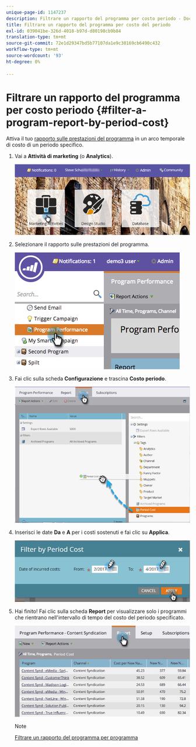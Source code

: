 ```yaml
---
unique-page-id: 1147237
description: Filtrare un rapporto del programma per costo periodo - Documenti Marketo - Documentazione del prodotto
title: Filtrare un rapporto del programma per costo del periodo
exl-id: 039041be-326d-4018-b97d-d80198cb9b84
translation-type: tm+mt
source-git-commit: 72e1d29347bd5b77107da1e9c30169cb6490c432
workflow-type: tm+mt
source-wordcount: '93'
ht-degree: 0%

---
```


# Filtrare un rapporto del programma per costo periodo {#filter-a-program-report-by-period-cost}

Attiva il tuo [rapporto sulle prestazioni del programma](/help/marketo/product-docs/core-marketo-concepts/programs/program-performance-report/create-a-program-performance-report.md) in un arco temporale di costo di un periodo specifico.

1. Vai a **Attività di marketing** (o **Analytics**).

   ![](assets/login-marketing-activities-1.png)

1. Selezionare il rapporto sulle prestazioni del programma.

   ![](assets/image2014-9-23-16-3a22-3a52.png)

1. Fai clic sulla scheda **Configurazione** e trascina **Costo periodo**.

   ![](assets/lm-86194-1.png)

1. Inserisci le date **Da** e **A** per i costi sostenuti e fai clic su **Applica**.

   ![](assets/lm-86194-2a-hands.png)

1. Hai finito! Fai clic sulla scheda **Report** per visualizzare solo i programmi che rientrano nell&#39;intervallo di tempo del costo del periodo specificato.

   ![](assets/lm-86194-report-tab.png)

   >[!NOTE]
   >
   >[Filtrare un rapporto del programma per programma](/help/marketo/product-docs/core-marketo-concepts/programs/program-performance-report/filter-a-program-report-by-program.md)
